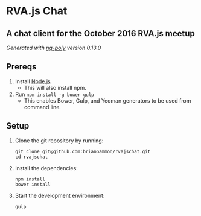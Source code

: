 # RVA.js Chat
## A chat client for the October 2016 RVA.js meetup

*Generated with [ng-poly](https://github.com/dustinspecker/generator-ng-poly/tree/v0.13.0) version 0.13.0*

## Prereqs
1. Install [Node.js](http://nodejs.org/)
    - This will also install npm.
1. Run `npm install -g bower gulp`
    - This enables Bower, Gulp, and Yeoman generators to be used from command line.

## Setup
1. Clone the git repository by running:
    ```
    git clone git@github.com:brianGammon/rvajschat.git
    cd rvajschat
    ```
2. Install the dependencies:
    ```
    npm install
    bower install
    ```
3. Start the development environment:
    ```
    gulp
    ```
